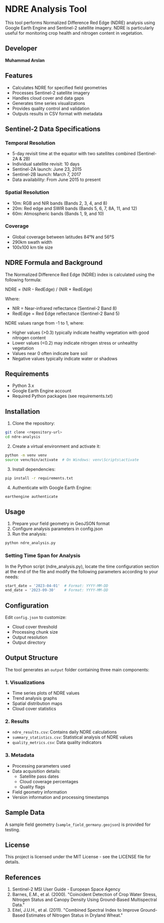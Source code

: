 # NDRE Analysis Tool

This tool performs Normalized Difference Red Edge (NDRE) analysis using Google Earth Engine and Sentinel-2 satellite imagery. NDRE is particularly useful for monitoring crop health and nitrogen content in vegetation.

## Developer
**Muhammad Arslan**

## Features

- Calculates NDRE for specified field geometries
- Processes Sentinel-2 satellite imagery
- Handles cloud cover and data gaps
- Generates time series visualizations
- Provides quality control and validation
- Outputs results in CSV format with metadata

## Sentinel-2 Data Specifications

### Temporal Resolution
- 5-day revisit time at the equator with two satellites combined (Sentinel-2A & 2B)
- Individual satellite revisit: 10 days
- Sentinel-2A launch: June 23, 2015
- Sentinel-2B launch: March 7, 2017
- Data availability: From June 2015 to present

### Spatial Resolution
- 10m: RGB and NIR bands (Bands 2, 3, 4, and 8)
- 20m: Red edge and SWIR bands (Bands 5, 6, 7, 8A, 11, and 12)
- 60m: Atmospheric bands (Bands 1, 9, and 10)

### Coverage
- Global coverage between latitudes 84°N and 56°S
- 290km swath width
- 100x100 km tile size

## NDRE Formula and Background

The Normalized Difference Red Edge (NDRE) index is calculated using the following formula:

NDRE = (NIR - RedEdge) / (NIR + RedEdge)

Where:
- NIR = Near-infrared reflectance (Sentinel-2 Band 8)
- RedEdge = Red Edge reflectance (Sentinel-2 Band 5)

NDRE values range from -1 to 1, where:
- Higher values (>0.3) typically indicate healthy vegetation with good nitrogen content
- Lower values (<0.2) may indicate nitrogen stress or unhealthy vegetation
- Values near 0 often indicate bare soil
- Negative values typically indicate water or shadows

## Requirements

- Python 3.x
- Google Earth Engine account
- Required Python packages (see requirements.txt)

## Installation

1. Clone the repository:
```bash
git clone <repository-url>
cd ndre-analysis
```

2. Create a virtual environment and activate it:
```bash
python -m venv venv
source venv/bin/activate  # On Windows: venv\Scripts\activate
```

3. Install dependencies:
```bash
pip install -r requirements.txt
```

4. Authenticate with Google Earth Engine:
```bash
earthengine authenticate
```

## Usage

1. Prepare your field geometry in GeoJSON format
2. Configure analysis parameters in config.json
3. Run the analysis:
```bash
python ndre_analysis.py
```

### Setting Time Span for Analysis

In the Python script (ndre_analysis.py), locate the time configuration section at the end of the file and modify the following parameters according to your needs:

```python
start_date = '2023-04-01'  # Format: YYYY-MM-DD
end_date = '2023-09-30'    # Format: YYYY-MM-DD
```

## Configuration

Edit `config.json` to customize:
- Cloud cover threshold
- Processing chunk size
- Output resolution
- Output directory

## Output Structure

The tool generates an `output` folder containing three main components:

### 1. Visualizations
- Time series plots of NDRE values
- Trend analysis graphs
- Spatial distribution maps
- Cloud cover statistics

### 2. Results
- `ndre_results.csv`: Contains daily NDRE calculations
- `summary_statistics.csv`: Statistical analysis of NDRE values
- `quality_metrics.csv`: Data quality indicators

### 3. Metadata
- Processing parameters used
- Data acquisition details:
  - Satellite pass dates
  - Cloud coverage percentages
  - Quality flags
- Field geometry information
- Version information and processing timestamps

## Sample Data

A sample field geometry (`sample_field_germany.geojson`) is provided for testing.

## License

This project is licensed under the MIT License - see the LICENSE file for details.

## References

1. Sentinel-2 MSI User Guide - European Space Agency
2. Barnes, E.M., et al. (2000). "Coincident Detection of Crop Water Stress, Nitrogen Status and Canopy Density Using Ground-Based Multispectral Data."
3. Eitel, J.U.H., et al. (2011). "Combined Spectral Index to Improve Ground-Based Estimates of Nitrogen Status in Dryland Wheat." 